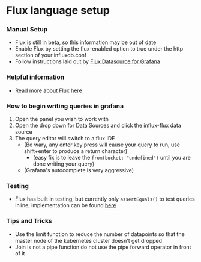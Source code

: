 # Flux language setup
### Manual Setup
- Flux is still in beta, so this information may be out of date
- Enable Flux by setting the flux-enabled option to true under the http section of your influxdb.conf
- Follow instructions laid out by [Flux Datasource for Grafana](https://grafana.com/plugins/grafana-influxdb-flux-datasource)


### Helpful information
* Read more about Flux [here](https://github.com/influxdata/platform/tree/master/query)

### How to begin writing queries in grafana
1. Open the panel you wish to work with
2. Open the drop down for Data Sources and click the influx-flux data source
3. The query editor will switch to a flux IDE
    - (Be wary, any enter key press will cause your query to run, use shift+enter to produce a return character)
        - (easy fix is to leave the `from(bucket: "undefined")` until you are done writing your query)
    - (Grafana's autocomplete is very aggressive)

### Testing
- Flux has built in testing, but currently only `assertEquals()` to test queries inline, implementation can be found [here](https://docs.influxdata.com/flux/v0.12/functions/tests/assertequals/)

### Tips and Tricks
- Use the limit function to reduce the number of datapoints so that the master node of the kubernetes cluster doesn't get dropped
- Join is not a pipe function do not use the pipe forward operator in front of it